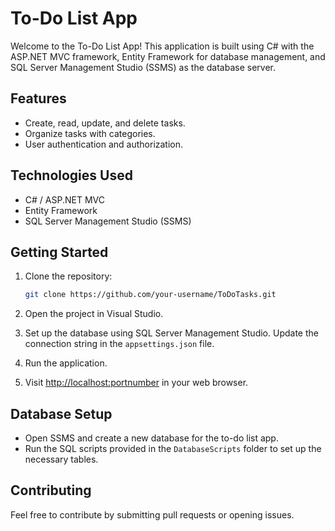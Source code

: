 # To-Do List App

Welcome to the To-Do List App! This application is built using C# with the ASP.NET MVC framework, Entity Framework for database management, and SQL Server Management Studio (SSMS) as the database server.

## Features

- Create, read, update, and delete tasks.
- Organize tasks with categories.
- User authentication and authorization.

## Technologies Used

- C# / ASP.NET MVC
- Entity Framework
- SQL Server Management Studio (SSMS)

## Getting Started

1. Clone the repository:

    ```bash
    git clone https://github.com/your-username/ToDoTasks.git
    ```

2. Open the project in Visual Studio.

3. Set up the database using SQL Server Management Studio. Update the connection string in the `appsettings.json` file.

4. Run the application.

5. Visit [http://localhost:portnumber](http://localhost:portnumber) in your web browser.

## Database Setup

- Open SSMS and create a new database for the to-do list app.
- Run the SQL scripts provided in the `DatabaseScripts` folder to set up the necessary tables.

## Contributing

Feel free to contribute by submitting pull requests or opening issues.

